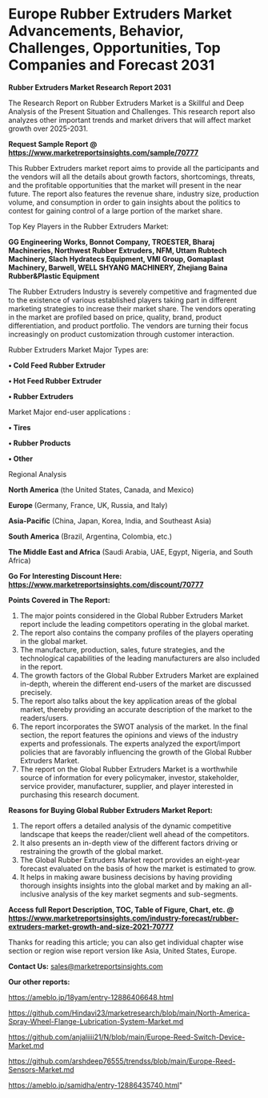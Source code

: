 # Europe Rubber Extruders Market Advancements, Behavior, Challenges, Opportunities, Top Companies and Forecast 2031

<strong>Rubber Extruders Market Research Report 2031</strong>

The Research Report on Rubber Extruders Market is a Skillful and Deep Analysis of the Present Situation and Challenges. This research report also analyzes other important trends and market drivers that will affect market growth over 2025-2031.

<strong>Request Sample Report @ <a href=https://www.marketreportsinsights.com/sample/70777>https://www.marketreportsinsights.com/sample/70777</a></strong>

This Rubber Extruders market report aims to provide all the participants and the vendors will all the details about growth factors, shortcomings, threats, and the profitable opportunities that the market will present in the near future. The report also features the revenue share, industry size, production volume, and consumption in order to gain insights about the politics to contest for gaining control of a large portion of the market share.

Top Key Players in the Rubber Extruders Market:

<strong>GG Engineering Works, Bonnot Company, TROESTER, Bharaj Machineries, Northwest Rubber Extruders, NFM, Uttam Rubtech Machinery, Slach Hydratecs Equipment, VMI Group, Gomaplast Machinery, Barwell, WELL SHYANG MACHINERY, Zhejiang Baina Rubber&Plastic Equipment</strong>

The Rubber Extruders Industry is severely competitive and fragmented due to the existence of various established players taking part in different marketing strategies to increase their market share. The vendors operating in the market are profiled based on price, quality, brand, product differentiation, and product portfolio. The vendors are turning their focus increasingly on product customization through customer interaction.

Rubber Extruders Market Major Types are:

<strong>• Cold Feed Rubber Extruder

• Hot Feed Rubber Extruder

• Rubber Extruders</strong>

Market Major end-user applications :

<strong>• Tires

• Rubber Products

• Other</strong>

Regional Analysis

</u><strong><b>North America</b></strong> (the United States, Canada, and Mexico)

<strong><b>Europe </b></strong>(Germany, France, UK, Russia, and Italy)

<strong><b>Asia-Pacific</b></strong> (China, Japan, Korea, India, and Southeast Asia)

<strong><b>South America</b></strong> (Brazil, Argentina, Colombia, etc.)

<strong><b>The Middle East and Africa</b></strong> (Saudi Arabia, UAE, Egypt, Nigeria, and South Africa)

<strong>Go For Interesting Discount Here: <a href=https://www.marketreportsinsights.com/discount/70777>https://www.marketreportsinsights.com/discount/70777</a></strong>

<strong>Points Covered in The Report:</strong>
<ol>
  <li>The major points considered in the Global Rubber Extruders Market report include the leading competitors operating in the global market.</li>
  <li>The report also contains the company profiles of the players operating in the global market.</li>
  <li>The manufacture, production, sales, future strategies, and the technological capabilities of the leading manufacturers are also included in the report.</li>
  <li>The growth factors of the Global Rubber Extruders Market are explained in-depth, wherein the different end-users of the market are discussed precisely.</li>
  <li>The report also talks about the key application areas of the global market, thereby providing an accurate description of the market to the readers/users.</li>
  <li>The report incorporates the SWOT analysis of the market. In the final section, the report features the opinions and views of the industry experts and professionals. The experts analyzed the export/import policies that are favorably influencing the growth of the Global Rubber Extruders Market.</li>
  <li>The report on the Global Rubber Extruders Market is a worthwhile source of information for every policymaker, investor, stakeholder, service provider, manufacturer, supplier, and player interested in purchasing this research document.</li>
</ol>
<strong>Reasons for Buying Global Rubber Extruders Market Report:</strong>

<ol>
  <li>The report offers a detailed analysis of the dynamic competitive landscape that keeps the reader/client well ahead of the competitors.</li>
  <li>It also presents an in-depth view of the different factors driving or restraining the growth of the global market.</li>
  <li>The Global Rubber Extruders Market report provides an eight-year forecast evaluated on the basis of how the market is estimated to grow.</li>
  <li>It helps in making aware business decisions by having providing thorough insights insights into the global market and by making an all-inclusive analysis of the key market segments and sub-segments.</li>
</ol>
<strong>Access full Report Description, TOC, Table of Figure, Chart, etc. @ <a href=https://www.marketreportsinsights.com/industry-forecast/rubber-extruders-market-growth-and-size-2021-70777>https://www.marketreportsinsights.com/industry-forecast/rubber-extruders-market-growth-and-size-2021-70777</a></strong>


Thanks for reading this article; you can also get individual chapter wise section or region wise report version like Asia, United States, Europe.

<strong>Contact Us:</strong>
sales@marketreportsinsights.com

<strong>Our other reports:</strong>

<a href=https://ameblo.jp/18yam/entry-12886406648.html>https://ameblo.jp/18yam/entry-12886406648.html</a>

<a href=https://github.com/Hindavi23/marketresearch/blob/main/North-America-Spray-Wheel-Flange-Lubrication-System-Market.md>https://github.com/Hindavi23/marketresearch/blob/main/North-America-Spray-Wheel-Flange-Lubrication-System-Market.md</a>

<a href=https://github.com/anjaliiii21/N/blob/main/Europe-Reed-Switch-Device-Market.md>https://github.com/anjaliiii21/N/blob/main/Europe-Reed-Switch-Device-Market.md</a>

<a href=https://github.com/arshdeep76555/trendss/blob/main/Europe-Reed-Sensors-Market.md>https://github.com/arshdeep76555/trendss/blob/main/Europe-Reed-Sensors-Market.md</a>

<a href=https://ameblo.jp/samidha/entry-12886435740.html>https://ameblo.jp/samidha/entry-12886435740.html</a>"

